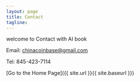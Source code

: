 ```yaml
---
layout: page
title: Contact
tagline:  
---
```


welcome to Contact with AI book

Email: chinacoinbase@gmail.com

Tel: 845-423-7114

[Go to the Home Page]({{ site.url }}{{ site.baseurl }})
